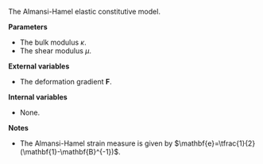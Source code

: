 The Almansi-Hamel elastic constitutive model.

**Parameters**
- The bulk modulus $`\kappa`$.
- The shear modulus $`\mu`$.

**External variables**
- The deformation gradient $`\mathbf{F}`$.

**Internal variables**
- None.

**Notes**
- The Almansi-Hamel strain measure is given by $`\mathbf{e}=\tfrac{1}{2}(\mathbf{1}-\mathbf{B}^{-1})`$.
